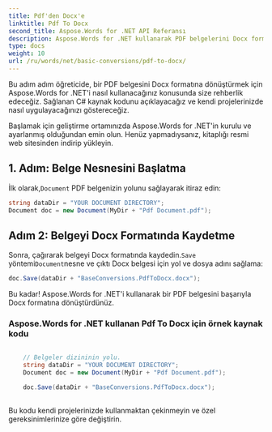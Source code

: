 ```yaml
---
title: Pdf'den Docx'e
linktitle: Pdf To Docx
second_title: Aspose.Words for .NET API Referansı
description: Aspose.Words for .NET kullanarak PDF belgelerini Docx formatına nasıl dönüştüreceğinizi öğrenin. Örnek kaynak koduyla adım adım öğretici.
type: docs
weight: 10
url: /ru/words/net/basic-conversions/pdf-to-docx/
---
```


Bu adım adım öğreticide, bir PDF belgesini Docx formatına dönüştürmek için Aspose.Words for .NET'i nasıl kullanacağınız konusunda size rehberlik edeceğiz. Sağlanan C# kaynak kodunu açıklayacağız ve kendi projelerinizde nasıl uygulayacağınızı göstereceğiz.

Başlamak için geliştirme ortamınızda Aspose.Words for .NET'in kurulu ve ayarlanmış olduğundan emin olun. Henüz yapmadıysanız, kitaplığı resmi web sitesinden indirip yükleyin.

## 1. Adım: Belge Nesnesini Başlatma

 İlk olarak,`Document` PDF belgenizin yolunu sağlayarak itiraz edin:

```csharp
string dataDir = "YOUR DOCUMENT DIRECTORY";
Document doc = new Document(MyDir + "Pdf Document.pdf");
```

## Adım 2: Belgeyi Docx Formatında Kaydetme

 Sonra, çağırarak belgeyi Docx formatında kaydedin.`Save` yöntemi`Document`nesne ve çıktı Docx belgesi için yol ve dosya adını sağlama:

```csharp
doc.Save(dataDir + "BaseConversions.PdfToDocx.docx");
```

Bu kadar! Aspose.Words for .NET'i kullanarak bir PDF belgesini başarıyla Docx formatına dönüştürdünüz.

### Aspose.Words for .NET kullanan Pdf To Docx için örnek kaynak kodu

```csharp

	// Belgeler dizininin yolu.
	string dataDir = "YOUR DOCUMENT DIRECTORY";
	Document doc = new Document(MyDir + "Pdf Document.pdf");

	doc.Save(dataDir + "BaseConversions.PdfToDocx.docx");
	
```

Bu kodu kendi projelerinizde kullanmaktan çekinmeyin ve özel gereksinimlerinize göre değiştirin.